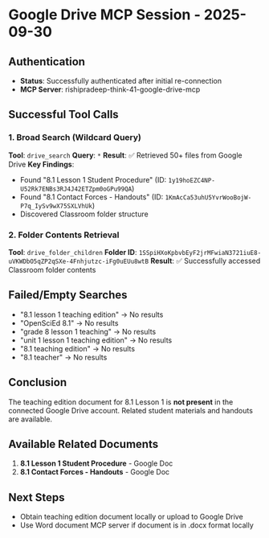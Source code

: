 # Google Drive MCP Session - 2025-09-30

## Authentication
- **Status**: Successfully authenticated after initial re-connection
- **MCP Server**: rishipradeep-think-41-google-drive-mcp

## Successful Tool Calls

### 1. Broad Search (Wildcard Query)
**Tool**: `drive_search`
**Query**: `*`
**Result**: ✅ Retrieved 50+ files from Google Drive
**Key Findings**:
- Found "8.1 Lesson 1 Student Procedure" (ID: `1y19hoEZC4NP-U52Rk7ENBs3RJ4J42ETZpm0oGPu99QA`)
- Found "8.1 Contact Forces - Handouts" (ID: `1KmAcCa53uhU5YvrWooBojW-P7q_IySv9wX75SXLVhUk`)
- Discovered Classroom folder structure

### 2. Folder Contents Retrieval
**Tool**: `drive_folder_children`
**Folder ID**: `1SSpiHXoKpbvbEyF2jrMFwiaN3721iuE8-uVKWDbO5qZP2qSXe-4Fnhjutzc-iFg0uEUu8wtB`
**Result**: ✅ Successfully accessed Classroom folder contents

## Failed/Empty Searches
- "8.1 lesson 1 teaching edition" → No results
- "OpenSciEd 8.1" → No results
- "grade 8 lesson 1 teaching" → No results
- "unit 1 lesson 1 teaching edition" → No results
- "8.1 teaching edition" → No results
- "8.1 teacher" → No results

## Conclusion
The teaching edition document for 8.1 Lesson 1 is **not present** in the connected Google Drive account. Related student materials and handouts are available.

## Available Related Documents
1. **8.1 Lesson 1 Student Procedure** - Google Doc
2. **8.1 Contact Forces - Handouts** - Google Doc

## Next Steps
- Obtain teaching edition document locally or upload to Google Drive
- Use Word document MCP server if document is in .docx format locally
